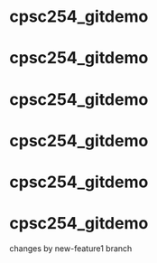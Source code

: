 # cpsc254_gitdemo
# cpsc254_gitdemo
# cpsc254_gitdemo
# cpsc254_gitdemo
# cpsc254_gitdemo
# cpsc254_gitdemo

changes by new-feature1 branch
